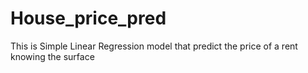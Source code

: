 # House_price_pred

This is Simple Linear Regression model that predict the price of a rent knowing the surface
